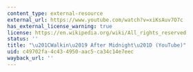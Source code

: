 ```yaml
---
content_type: external-resource
external_url: https://www.youtube.com/watch?v=xiKsAuv7O7c
has_external_license_warning: true
license: https://en.wikipedia.org/wiki/All_rights_reserved
status: ''
title: "\u201CWalkin\u2019 After Midnight\u201D (YouTube)"
uid: c49702fa-4c43-4950-aac5-ca34c14e7eec
wayback_url: ''
---
```

